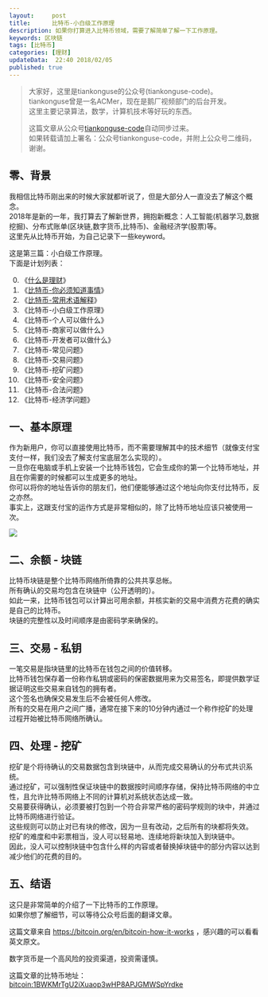 ```yaml
---   
layout:     post  
title:      比特币-小白级工作原理  
description: 如果你打算进入比特币领域，需要了解简单了解一下工作原理。    
keywords: 区块链  
tags: [比特币]  
categories: [理财]  
updateData:  22:40 2018/02/05
published: true  
---  
```

  
  
>   
> 大家好，这里是tiankonguse的公众号(tiankonguse-code)。    
> tiankonguse曾是一名ACMer，现在是鹅厂视频部门的后台开发。    
> 这里主要记录算法，数学，计算机技术等好玩的东西。   
>      
> 这篇文章从公众号[tiankonguse-code](https://mp.weixin.qq.com/s/XD3ZL6cUSDh4UCrC8eMoLw)自动同步过来。    
> 如果转载请加上署名：公众号tiankonguse-code，并附上公众号二维码，谢谢。  
>    
  

## 零、背景 

我相信比特币刚出来的时候大家就都听说了，但是大部分人一直没去了解这个概念。  
2018年是新的一年，我打算去了解新世界，拥抱新概念：人工智能(机器学习,数据挖掘)、分布式账单(区块链,数字货币,比特币)、金融经济学(股票)等。  
这里先从比特币开始，为自己记录下一些keyword。  


这是第三篇：小白级工作原理。  
下面是计划列表：  

0. 《[什么是理财](http://mp.weixin.qq.com/s/jghH-D6CC_mGEFkkNnvC3A)》
1. 《[比特币-你必须知道事情](http://mp.weixin.qq.com/s/pu8e18eC2mBQxB9z01ETjg)》  
2. 《[比特币-常用术语解释](https://mp.weixin.qq.com/s/3P9Tv6iO89p6xHpD1r_41Q)》  
3. 《比特币-小白级工作原理》  
4. 《比特币-个人可以做什么》  
5. 《比特币-商家可以做什么》  
6. 《比特币-开发者可以做什么》  
7. 《比特币-常见问题》   
8. 《比特币-交易问题》  
9. 《比特币-挖矿问题》  
10. 《比特币-安全问题》  
11. 《比特币-合法问题》  
12. 《比特币-经济学问题》 



## 一、基本原理


作为新用户，你可以直接使用比特币，而不需要理解其中的技术细节（就像支付宝支付一样，我们没去了解支付宝底层怎么实现的）。  
一旦你在电脑或手机上安装一个比特币钱包，它会生成你的第一个比特币地址，并且在你需要的时候都可以生成更多的地址。  
你可以将你的地址告诉你的朋友们，他们便能够通过这个地址向你支付比特币，反之亦然。  
事实上，这跟支付宝的运作方式是非常相似的，除了比特币地址应该只被使用一次。


![](https://res2018.tiankonguse.com/images/2018/02/bitcoin-how-it-works.png)  


## 二、余额 - 块链

比特币块链是整个比特币网络所倚靠的公共共享总帐。  
所有确认的交易均包含在块链中（公开透明的）。  
如此一来，比特币钱包可以计算出可用余额，并核实新的交易中消费方花费的确实是自己的比特币。  
块链的完整性以及时间顺序是由密码学来确保的。   


## 三、交易 - 私钥

一笔交易是指块链里的比特币在钱包之间的价值转移。   
比特币钱包保存着一份称作私钥或密码的保密数据用来为交易签名，即提供数学证据证明这些交易来自钱包的拥有者。  
这个签名也确保交易发生后不会被任何人修改。  
所有的交易在用户之间广播，通常在接下来的10分钟内通过一个称作挖矿的处理过程开始被比特币网络所确认。  

## 四、处理 - 挖矿

挖矿是个将待确认的交易数据包含到块链中，从而完成交易确认的分布式共识系统。  
通过挖矿，可以强制性保证块链中的数据按时间顺序存储，保持比特币网络的中立性，且允许比特币网络上不同的计算机对系统状态达成一致。  
交易要获得确认，必须要被打包到一个符合非常严格的密码学规则的块中，并通过比特币网络进行验证。  
这些规则可以防止对已有块的修改，因为一旦有改动，之后所有的块都将失效。  
挖矿的难度和中彩票相当，没人可以轻易地、连续地将新块加入到块链中。  
因此，没人可以控制块链中包含什么样的内容或者替换掉块链中的部分内容以达到减少他们的花费的目的。  


## 五、结语  


这只是非常简单的介绍了一下比特币的工作原理。  
如果你想了解细节，可以等待公众号后面的翻译文章。  

这篇文章来自 https://bitcoin.org/en/bitcoin-how-it-works ，感兴趣的可以看看英文原文。  

 
数字货币是一个高风险的投资渠道，投资需谨慎。  

这篇文章的比特币地址： [bitcoin:1BWKMrTgU2iXuaop3wHP8APJGMWSpYrdke](bitcoin:1BWKMrTgU2iXuaop3wHP8APJGMWSpYrdke)     

